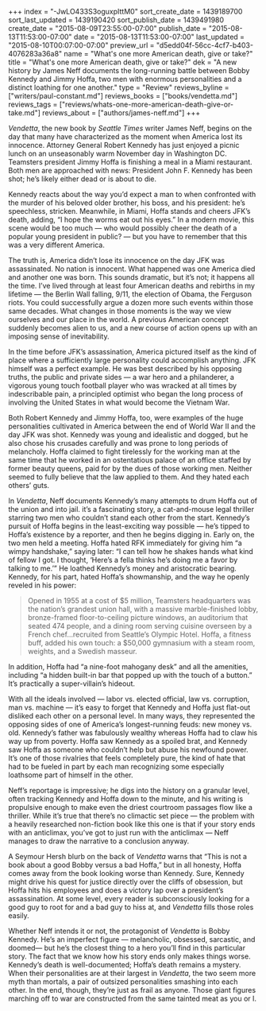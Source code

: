 +++
index = "-JwLO433S3oguxpIttM0"
sort_create_date = 1439189700
sort_last_updated = 1439190420
sort_publish_date = 1439491980
create_date = "2015-08-09T23:55:00-07:00"
publish_date = "2015-08-13T11:53:00-07:00"
date = "2015-08-13T11:53:00-07:00"
last_updated = "2015-08-10T00:07:00-07:00"
preview_url = "d5edd04f-56cc-4cf7-b403-4076283a36a8"
name = "What's one more American death, give or take?"
title = "What's one more American death, give or take?"
dek = "A new history by James Neff documents the long-running battle between Bobby Kennedy and Jimmy Hoffa, two men with enormous personalities and a distinct loathing for one another."
type = "Review"
reviews_byline = ["writers/paul-constant.md"]
reviews_books = ["books/vendetta.md"]
reviews_tags = ["reviews/whats-one-more-american-death-give-or-take.md"]
reviews_about = ["authors/james-neff.md"]
+++

*Vendetta*, the new book by *Seattle Times* writer James Neff, begins on the day that many have characterized as the moment when America lost its innocence. Attorney General Robert Kennedy has just enjoyed a picnic lunch on an unseasonably warm November day in Washington DC. Teamsters president Jimmy Hoffa is finishing a meal in a Miami restaurant. Both men are approached with news: President John F. Kennedy has been shot; he’s likely either dead or is about to die.

Kennedy reacts about the way you’d expect a man to when confronted with the murder of his beloved older brother, his boss, and his president: he’s speechless, stricken. Meanwhile, in Miami, Hoffa stands and cheers JFK’s death, adding, “I hope the worms eat out his eyes.” In a modern movie, this scene would be too much — who would possibly cheer the death of a popular young president in public? — but you have to remember that this was a very different America.

The truth is, America didn’t lose its innocence on the day JFK was assassinated. No nation is innocent. What happened was one America died and another one was born. This sounds dramatic, but it’s not; it happens all the time. I’ve lived through at least four American deaths and rebirths in my lifetime — the Berlin Wall falling, 9/11, the election of Obama, the Ferguson riots. You could successfully argue a dozen more such events within those same decades. What changes in those moments is the way we view ourselves and our place in the world. A previous American concept suddenly becomes alien to us, and a new course of action opens up with an imposing sense of inevitability.

In the time before JFK’s assassination, America pictured itself as the kind of place where a sufficiently large personality could accomplish anything. JFK himself was a perfect example. He was best described by his opposing truths, the public and private sides — a war hero and a philanderer, a vigorous young touch football player who was wracked at all times by indescribable pain, a principled optimist who began the long process of involving the United States in what would become the Vietnam War.

Both Robert Kennedy and Jimmy Hoffa, too, were examples of the huge personalities cultivated  in America between the end of World War II and the day JFK was shot. Kennedy was young and idealistic and dogged, but he also chose his crusades carefully and was prone to long periods of melancholy. Hoffa claimed to fight tirelessly for the working man at the same time that he worked in an ostentatious palace of an office staffed by former beauty queens, paid for by the dues of those working men. Neither seemed to fully believe that the law applied to them. And they hated each others’ guts.

<div class="break"></div>

In *Vendetta*, Neff documents Kennedy’s many attempts to drum Hoffa out of the union and into jail. it’s a fascinating story, a cat-and-mouse legal thriller starring two men who couldn’t stand each other from the start. Kennedy’s pursuit of Hoffa begins in the least-exciting way possible — he’s tipped to Hoffa’s existence by a reporter, and then he begins digging in. Early on, the two men held a meeting. Hoffa hated RFK immediately for giving him “a wimpy handshake,” saying later: “I can tell how he shakes hands what kind of fellow I got. I thought, ‘Here’s a fella thinks he’s doing me a favor by talking to me.’” He loathed Kennedy’s money and aristocratic bearing. Kennedy, for his part, hated Hoffa’s showmanship, and the way he openly reveled in his power:

<blockquote>Opened in 1955 at a cost of $5 million, Teamsters headquarters was the nation’s grandest union hall, with a massive marble-finished lobby, bronze-framed floor-to-ceiling picture windows, an auditorium that seated 474 people, and a dining room serving cuisine overseen by a French chef…recruited from Seattle’s Olympic Hotel. Hoffa, a fitness buff, added his own touch: a $50,000 gymnasium with a steam room, weights, and a Swedish masseur.</blockquote>

In addition, Hoffa had “a nine-foot mahogany desk” and all the amenities, including “a hidden built-in bar that popped up with the touch of a button.” It’s practically a super-villain’s hideout.

With all the ideals involved — labor vs. elected official, law vs. corruption, man vs. machine — it’s easy to forget that Kennedy and Hoffa just flat-out disliked each other on a personal level. In many ways, they represented the opposing sides of one of America’s longest-running feuds: new money vs. old. Kennedy’s father was fabulously wealthy whereas Hoffa had to claw his way up from poverty. Hoffa saw Kennedy as a spoiled brat, and Kennedy saw Hoffa as someone who couldn’t help but abuse his newfound power. It’s one of those rivalries that feels completely pure, the kind of hate that had to be fueled in part by each man recognizing some especially loathsome part of himself in the other.

<div class="break"></div>

Neff’s reportage is impressive; he digs into the history on a granular level, often tracking Kennedy and Hoffa down to the minute, and his writing is propulsive enough to make even the driest courtroom passages flow like a thriller. While it’s true that there’s no climactic set piece — the problem with a heavily researched non-fiction book like this one is that if your story ends with an anticlimax, you’ve got to just run with the anticlimax — Neff manages to draw the narrative to a conclusion anyway.

A Seymour Hersh blurb on the back of *Vendetta* warns that “This is not a book about a good Bobby versus a bad Hoffa,” but in all honesty, Hoffa comes away from the book looking worse than Kennedy. Sure, Kennedy might drive his quest for justice directly over the cliffs of obsession, but Hoffa hits his employees and does a victory lap over a president’s assassination. At some level, every reader is subconsciously looking for a good guy to root for and a bad guy to hiss at, and *Vendetta* fills those roles easily.

Whether Neff intends it or not, the protagonist of *Vendetta* is Bobby Kennedy. He’s an imperfect figure — melancholic, obsessed, sarcastic, and doomed— but he’s the closest thing to a hero you’ll find in this particular story. The fact that we know how his story ends only makes things worse. Kennedy’s death is well-documented; Hoffa’s death remains a mystery. When their personalities are at their largest in *Vendetta*, the two seem more myth than mortals, a pair of outsized personalities smashing into each other. In the end, though, they’re just as frail as anyone. Those giant figures marching off to war are constructed from the same tainted meat as you or I.